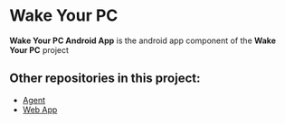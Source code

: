 # Wake Your PC

**Wake Your PC Android App** is the android app component of the **Wake Your PC** project

## Other repositories in this project:
* [Agent](https://github.com/Microsoft/WakeYourPC_Agent)
* [Web App](https://github.com/Microsoft/WakeYourPC_WebApp)


